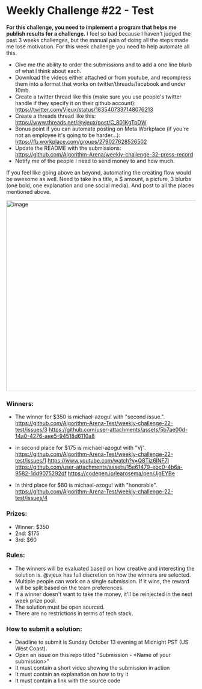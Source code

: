 # Weekly Challenge #22 - Test

**For this challenge, you need to implement a program that helps me publish results for a challenge.** I feel so bad because I haven't judged the past 3 weeks challenges, but the manual pain of doing all the steps made me lose motivation. For this week challenge you need to help automate all this.

* Give me the ability to order the submissions and to add a one line blurb of what I think about each.
* Download the videos either attached or from youtube, and recompress them into a format that works on twitter/threads/facebook and under 10mb.
* Create a twitter thread like this (make sure you use people's twitter handle if they specify it on their github account): https://twitter.com/Vjeux/status/1835407337148076213
* Create a threads thread like this: https://www.threads.net/@vjeux/post/C_801KgTpDW
* Bonus point if you can automate posting on Meta Workplace (if you're not an employee it's going to be harder...): https://fb.workplace.com/groups/279027628526502
* Update the README with the submissions: https://github.com/Algorithm-Arena/weekly-challenge-32-press-record
* Notify me of the people I need to send money to and how much.

If you feel like going above an beyond, automating the creating flow would be awesome as well. Need to take in a title, a $ amount, a picture, 3 blurbs (one bold, one explanation and one social media). And post to all the places mentioned above.

<img width="506" alt="image" src="https://github.com/user-attachments/assets/1509e9b6-a006-4737-b860-fa80e67a4bf7">


### Winners:

* The winner for $350 is michael-azogu! with "second issue.".  https://github.com/Algorithm-Arena-Test/weekly-challenge-22-test/issues/3
https://github.com/user-attachments/assets/5b7ae00d-14a0-4276-aee5-94518d6110a8

* In second place for $175 is michael-azogu! with "Vj".  https://github.com/Algorithm-Arena-Test/weekly-challenge-22-test/issues/1
https://www.youtube.com/watch?v=Q8Tiz6INF7I
https://github.com/user-attachments/assets/15e61479-ebc0-4b6a-9582-1dd9075292df
https://codepen.io/learosema/pen/JjgEYBe

* In third place for $60 is michael-azogu! with "honorable".  https://github.com/Algorithm-Arena-Test/weekly-challenge-22-test/issues/4

### Prizes:
* Winner: $350
* 2nd: $175
* 3rd: $60

### Rules:
* The winners will be evaluated based on how creative and interesting the solution is. @vjeux has full discretion on how the winners are selected.
* Multiple people can work on a single submission. If it wins, the reward will be split based on the team preferences.
* If a winner doesn't want to take the money, it'll be reinjected in the next week prize pool.
* The solution must be open sourced.
* There are no restrictions in terms of tech stack.

### How to submit a solution:
* Deadline to submit is Sunday October 13 evening at Midnight PST (US West Coast).
* Open an issue on this repo titled "Submission - &lt;Name of your submission&gt;"
* It must contain a short video showing the submission in action
* It must contain an explanation on how to try it
* It must contain a link with the source code
